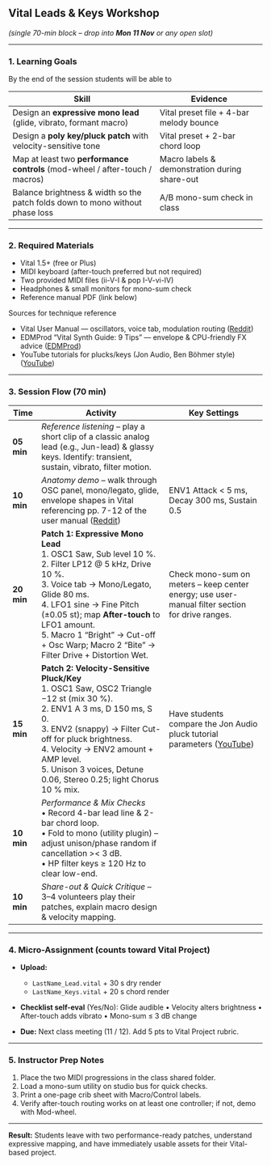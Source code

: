 
## Vital Leads & Keys Workshop

*(single 70-min block – drop into **Mon 11 Nov** or any open slot)*

---

### 1. Learning Goals

By the end of the session students will be able to

| Skill                                                                         | Evidence                                      |
| ----------------------------------------------------------------------------- | --------------------------------------------- |
| Design an **expressive mono lead** (glide, vibrato, formant macro)            | Vital preset file + 4-bar melody bounce       |
| Design a **poly key/pluck patch** with velocity-sensitive tone                | Vital preset + 2-bar chord loop               |
| Map at least two **performance controls** (mod-wheel / after-touch / macros)  | Macro labels & demonstration during share-out |
| Balance brightness & width so the patch folds down to mono without phase loss | A/B mono-sum check in class                   |

---

### 2. Required Materials

* Vital 1.5+ (free or Plus)
* MIDI keyboard (after-touch preferred but not required)
* Two provided MIDI files (ii-V-I & pop I-V-vi-IV)
* Headphones & small monitors for mono-sum check
* Reference manual PDF (link below)

Sources for technique reference

* Vital User Manual — oscillators, voice tab, modulation routing ([Reddit][1])
* EDMProd “Vital Synth Guide: 9 Tips” — envelope & CPU-friendly FX advice ([EDMProd][2])
* YouTube tutorials for plucks/keys (Jon Audio, Ben Böhmer style) ([YouTube][3])

---

### 3. Session Flow (70 min)

| Time       | Activity                                                                                                                                                                                                                                                                                                                        | Key Settings                                                                                    |
| ---------- | ------------------------------------------------------------------------------------------------------------------------------------------------------------------------------------------------------------------------------------------------------------------------------------------------------------------------------- | ----------------------------------------------------------------------------------------------- |
| **05 min** | *Reference listening* – play a short clip of a classic analog lead (e.g., Jun-lead) & glassy keys. Identify: transient, sustain, vibrato, filter motion.                                                                                                                                                                        |                                                                                                 |
| **10 min** | *Anatomy demo* – walk through OSC panel, mono/legato, glide, envelope shapes in Vital referencing pp. 7-12 of the user manual ([Reddit][1])                                                                                                                                                                                     | ENV1 Attack < 5 ms, Decay 300 ms, Sustain 0.5                                                   |
| **20 min** | **Patch 1: Expressive Mono Lead**<br> 1. OSC1 Saw, Sub level 10 %.<br>2. Filter LP12 @ 5 kHz, Drive 10 %.<br>3. Voice tab → Mono/Legato, Glide 80 ms.<br>4. LFO1 sine → Fine Pitch (±0.05 st); map **After-touch** to LFO1 amount.<br>5. Macro 1 “Bright” → Cut-off + Osc Warp; Macro 2 “Bite” → Filter Drive + Distortion Wet. | Check mono-sum on meters – keep center energy; use user-manual filter section for drive ranges. |
| **15 min** | **Patch 2: Velocity-Sensitive Pluck/Key**<br>1. OSC1 Saw, OSC2 Triangle −12 st (mix 30 %).<br>2. ENV1 A 3 ms, D 150 ms, S 0.<br>3. ENV2 (snappy) → Filter Cut-off for pluck brightness.<br>4. Velocity → ENV2 amount + AMP level.<br>5. Unison 3 voices, Detune 0.06, Stereo 0.25; light Chorus 10 % mix.                       | Have students compare the Jon Audio pluck tutorial parameters ([YouTube][4])                    |
| **10 min** | *Performance & Mix Checks*<br>• Record 4-bar lead line & 2-bar chord loop.<br>• Fold to mono (utility plugin) – adjust unison/phase random if cancellation >< 3 dB.<br>• HP filter keys ≥ 120 Hz to clear low-end.                                                                                                              |                                                                                                 |
| **10 min** | *Share-out & Quick Critique* – 3–4 volunteers play their patches, explain macro design & velocity mapping.                                                                                                                                                                                                                      |                                                                                                 |

---

### 4. Micro-Assignment (counts toward Vital Project)

* **Upload:**

  * `LastName_Lead.vital` + 30 s dry render
  * `LastName_Keys.vital` + 20 s chord render
* **Checklist self-eval** (Yes/No): Glide audible • Velocity alters brightness • After-touch adds vibrato • Mono-sum ≤ 3 dB change
* **Due:** Next class meeting (11 / 12). Add 5 pts to Vital Project rubric.

---

### 5. Instructor Prep Notes

1. Place the two MIDI progressions in the class shared folder.
2. Load a mono-sum utility on studio bus for quick checks.
3. Print a one-page crib sheet with Macro/Control labels.
4. Verify after-touch routing works on at least one controller; if not, demo with Mod-wheel.

---

**Result:** Students leave with two performance-ready patches, understand expressive mapping, and have immediately usable assets for their Vital-based project.

[1]: https://www.reddit.com/r/synthrecipes/comments/mzrukp/vital_user_manual/?utm_source=chatgpt.com "Vital User Manual : r/synthrecipes"
[2]: https://www.edmprod.com/vital-synth/?utm_source=chatgpt.com "Vital Synth Guide: 9 Tips to Get the Most out of It 🔥"
[3]: https://www.youtube.com/watch?v=o_NRoBe7Ne0&utm_source=chatgpt.com "How to make amazing ambient dreamy keys in vital synth ..."
[4]: https://www.youtube.com/watch?v=0gNNlZIqeQ0&utm_source=chatgpt.com "How to Make a Pluck | Vital Sound Design Tutorial"
